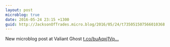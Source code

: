 ```yaml
---
layout: post
microblog: true
date: 2016-05-24 23:15 +1300
guid: http://JacksonOfTrades.micro.blog/2016/05/24/t735051507566010368.html
---
```

New microblog post at Valiant Ghost [t.co/buAqxj1Vp...](https://t.co/buAqxj1Vpj)

